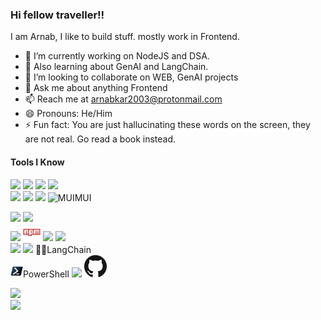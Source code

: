 ### Hi fellow traveller!!
I am Arnab, I like to build stuff. mostly work in Frontend.

- 🔭 I’m currently working on NodeJS and DSA.
- 🌱 Also learning about GenAI and LangChain.
- 👯 I’m looking to collaborate on WEB, GenAI projects
- 💬 Ask me about anything Frontend
- 📫 Reach me at arnabkar2003@protonmail.com
- 😄 Pronouns: He/Him
- ⚡ Fun fact: You are just hallucinating these words on the screen, they are not real. Go read a book instead.
#### Tools I Know
<p align="left">
  
  ![](https://img.shields.io/badge/JavaScript-F7DF1E?logo=javascript&logoColor=000)
  ![](https://img.shields.io/badge/TypeScript-3178C6?logo=typescript&logoColor=fff)
  ![](https://img.shields.io/badge/React-%2320232a.svg?logo=react&logoColor=%2361DAFB)
![](https://img.shields.io/badge/Next.js-black?logo=next.js&logoColor=white)
<br/>
![](https://img.shields.io/badge/Redux-764ABC?logo=redux&logoColor=fff) 
![](https://img.shields.io/badge/Vercel-%23000000.svg?logo=vercel&logoColor=white)
![](https://img.shields.io/badge/Tailwind%20CSS-%2338B2AC.svg?logo=tailwind-css&logoColor=white)
<img src="https://cdn.jsdelivr.net/gh/devicons/devicon@latest/icons/materialui/materialui-plain.svg" height="20px" alt="MUI"/>MUI
  <br/>
  
  ![](https://img.shields.io/badge/React_Native-%2320232a.svg?logo=react&logoColor=%2361DAFB)
  ![](https://img.shields.io/badge/Expo-000020?logo=expo&logoColor=fff)
  <br/>
  ![](https://img.shields.io/badge/Node.js-6DA55F?logo=node.js&logoColor=white)
  <img src="https://raw.githubusercontent.com/devicons/devicon/master/icons/npm/npm-original-wordmark.svg" alt="NPM" height="28" />
  ![](https://img.shields.io/badge/Express.js-%23404d59.svg?logo=express&logoColor=%2361DAFB)
  ![](https://img.shields.io/badge/MongoDB-%234ea94b.svg?logo=mongodb&logoColor=white)
  <br/>
![](https://img.shields.io/badge/C-00599C?logo=c&logoColor=white)
![](https://img.shields.io/badge/C++-%2300599C.svg?logo=c%2B%2B&logoColor=white)
  🦜️🔗LangChain
  <br/>
  <img src="https://raw.githubusercontent.com/devicons/devicon/master/icons/powershell/powershell-original.svg" alt="powershell" height="20" />PowerShell
  ![](https://img.shields.io/badge/Git-F05032?logo=git&logoColor=fff)
  <img width="36" src="https://raw.githubusercontent.com/github/explore/78df643247d429f6cc873026c0622819ad797942/topics/github/github.png" />

![](https://github-readme-stats.vercel.app/api/top-langs/?username=EffDuBois&theme=default&show_icons=true&hide_border=false&layout=compact)
<br/>
![](https://github-readme-streak-stats.herokuapp.com/?user=EffDuBois&theme=default&hide_border=false)
  
